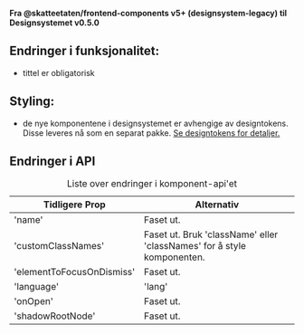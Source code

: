 **Fra @skatteetaten/frontend-components v5+ (designsystem-legacy) til Designsystemet v0.5.0**

## Endringer i funksjonalitet:

- tittel er obligatorisk

## Styling:

- de nye komponentene i designsystemet er avhengige av designtokens. Disse leveres nå som en separat pakke. <a class="brodtekst-link" href="#section-designtokens-deprecated">Se designtokens for detaljer.</a>

## Endringer i API

<!-- For full API-dokumentasjon, vennligst se på <a class="brodtekst-link" href="https://www.skatteetaten.no/stilogtone/designsystemet/komponenter/modal/">Modal komponent</a> på dokumentasjonssiden til designsystemet. -->

<div class="migration-tabell">
<table>
<caption>Liste over endringer i komponent-api'et</caption>
<thead><tr><th>Tidligere Prop</th><th>Alternativ</th></tr></thead>
<tbody>
<tr>
<td>'name'</td>
<td>
Faset ut.
</td>
</tr>
<tr>
<td>'customClassNames'</td>
<td>
Faset ut. Bruk 'className' eller 'classNames' for å style komponenten.
</td>
</tr>
<tr>
<td>'elementToFocusOnDismiss'</td>
<td>
Faset ut.
</td>
</tr>
<tr>
<td>'language'</td>
<td>
'lang'
</td>
</tr>
<tr>
<td>'onOpen'</td>
<td>
Faset ut.
</td>
</tr>
<tr>
<td>'shadowRootNode'</td>
<td>
Faset ut.
</td>
</tr>
</tbody>
</table>
</div>
